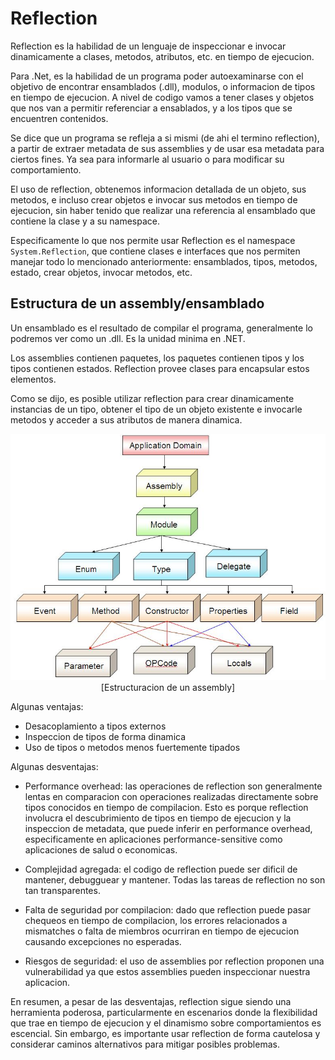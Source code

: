 # Reflection

Reflection es la habilidad de un lenguaje de inspeccionar e invocar dinamicamente a clases, metodos, atributos, etc. en tiempo de ejecucion.

Para .Net, es la habilidad de un programa poder autoexaminarse con el objetivo de encontrar ensamblados (.dll), modulos, o informacion de tipos en tiempo de ejecucion. A nivel de codigo vamos a tener clases y objetos que nos van a permitir referenciar a ensablados, y a los tipos que se encuentren contenidos.

Se dice que un programa se refleja a si mismi (de ahi el termino reflection), a partir de extraer metadata de sus assemblies y de usar esa metadata para ciertos fines. Ya sea para informarle al usuario o para modificar su comportamiento.

El uso de reflection, obtenemos informacion detallada de un objeto, sus metodos, e incluso crear objetos e invocar sus metodos en tiempo de ejecucion, sin haber tenido que realizar una referencia al ensamblado que contiene la clase y a su namespace.

Especificamente lo que nos permite usar Reflection es el namespace `System.Reflection`, que contiene clases e interfaces que nos permiten manejar todo lo mencionado anteriormente: ensamblados, tipos, metodos, estado, crear objetos, invocar metodos, etc.

## Estructura de un assembly/ensamblado

Un ensamblado es el resultado de compilar el programa, generalmente lo podremos ver como un .dll. Es la unidad minima en .NET.

Los assemblies contienen paquetes, los paquetes contienen tipos y los tipos contienen estados. Reflection provee clases para encapsular estos elementos.

Como se dijo, es posible utilizar reflection para crear dinamicamente instancias de un tipo, obtener el tipo de un objeto existente e invocarle metodos y acceder a sus atributos de manera dinamica.

<p align="center">
<img src="./images/image-9.png"/>
[Estructuracion de un assembly]
</p>

Algunas ventajas:

- Desacoplamiento a tipos externos
- Inspeccion de tipos de forma dinamica
- Uso de tipos o metodos menos fuertemente tipados

Algunas desventajas:

- Performance overhead: las operaciones de reflection son generalmente lentas en comparacion con operaciones realizadas directamente sobre tipos conocidos en tiempo de compilacion. Esto es porque reflection involucra el descubrimiento de tipos en tiempo de ejecucion y la inspeccion de metadata, que puede inferir en performance overhead, especificamente en aplicaciones performance-sensitive como aplicaciones de salud o economicas.

- Complejidad agregada: el codigo de reflection puede ser dificil de mantener, debugguear y mantener. Todas las tareas de reflection no son tan transparentes.

- Falta de seguridad por compilacion: dado que reflection puede pasar chequeos en tiempo de compilacion, los errores relacionados a mismatches o falta de miembros ocurriran en tiempo de ejecucion causando excepciones no esperadas.

- Riesgos de seguridad: el uso de assemblies por reflection proponen una vulnerabilidad ya que estos assemblies pueden inspeccionar nuestra aplicacion.

En resumen, a pesar de las desventajas, reflection sigue siendo una herramienta poderosa, particularmente en escenarios donde la flexibilidad que trae en tiempo de ejecucion y el dinamismo sobre comportamientos es escencial. Sin embargo, es importante usar reflection de forma cautelosa y considerar caminos alternativos para mitigar posibles problemas.
